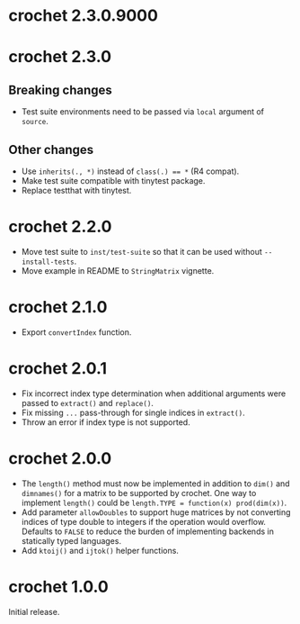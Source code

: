 # crochet 2.3.0.9000




# crochet 2.3.0

## Breaking changes

- Test suite environments need to be passed via `local` argument of `source`.

## Other changes

- Use `inherits(., *)` instead of `class(.) == *` (R4 compat).
- Make test suite compatible with tinytest package.
- Replace testthat with tinytest.


# crochet 2.2.0

- Move test suite to `inst/test-suite` so that it can be used without
  `--install-tests`.
- Move example in README to `StringMatrix` vignette.


# crochet 2.1.0

- Export `convertIndex` function.


# crochet 2.0.1

- Fix incorrect index type determination when additional arguments were passed
  to `extract()` and `replace()`.
- Fix missing `...` pass-through for single indices in `extract()`.
- Throw an error if index type is not supported.


# crochet 2.0.0

- The `length()` method must now be implemented in addition to `dim()` and
  `dimnames()` for a matrix to be supported by crochet. One way to implement
  `length()` could be `length.TYPE = function(x) prod(dim(x))`.
- Add parameter `allowDoubles` to support huge matrices by not converting
  indices of type double to integers if the operation would overflow. Defaults
  to `FALSE` to reduce the burden of implementing backends in statically typed
  languages.
- Add `ktoij()` and `ijtok()` helper functions.


# crochet 1.0.0

Initial release.
